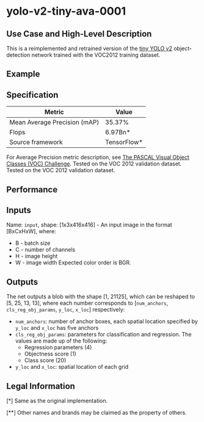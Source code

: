 # yolo-v2-tiny-ava-0001

## Use Case and High-Level Description

This is a reimplemented and retrained version of the [tiny YOLO v2](https://arxiv.org/abs/1612.08242) object-detection network trained with the VOC2012 training dataset.

## Example

## Specification

| Metric                          | Value                                     |
|---------------------------------|-------------------------------------------|
| Mean Average Precision (mAP)    | 35.37%                                    |
| Flops                           | 6.97Bn*                                   |
| Source framework                | TensorFlow\*                              |

For Average Precision metric description, see [The PASCAL Visual Object Classes (VOC) Challenge](http://host.robots.ox.ac.uk/pascal/VOC/pubs/everingham10.pdf).
Tested on the VOC 2012 validation dataset.
Tested on the VOC 2012 validation dataset.

## Performance

## Inputs

Name: `input`, shape: [1x3x416x416] - An input image in the format [BxCxHxW],
where:
  - B - batch size
  - C - number of channels
  - H - image height
  - W - image width
Expected color order is BGR.

## Outputs

The net outputs a blob with the shape [1, 21125], which can be reshaped to [5, 25, 13, 13],
where each number corresponds to [`num_anchors`, `cls_reg_obj_params`, `y_loc`, `x_loc`] respectively:
- `num_anchors`: number of anchor boxes, each spatial location specified by `y_loc` and `x_loc` has five anchors
- `cls_reg_obj_params`: parameters for classification and regression. The values are made up of the following:
  * Regression parameters (4)
  * Objectness score (1)
  * Class score (20)
- `y_loc` and `x_loc`: spatial location of each grid

## Legal Information
[*] Same as the original implementation.

[**] Other names and brands may be claimed as the property of others.
